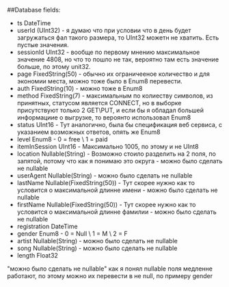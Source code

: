 ##Database fields:

- ts DateTime
- userId (UInt32) - я думаю что при условии что в день будет загружаться фал такого размера, то UInt32 можетн не хватить. Есть пустые значения.
- sessionId UInt32 - вообще по первому мнению максимальное значение 4808, но что то пошло не так, вероятно там есть значение больше, по этому unit32.
- page FixedString(50) - обычно их ограничееное количество и для экономии места, можно тоже было в Enum8 перевести.
- auth FixedString(10) - можно тоже в Enum8
- method FixedString(7) - максимальным по колиеству символов, из принятных, статусом является CONNECT, но в выборке присутствуют только 2 GET\PUT, и если бы я обладал большей информациие о выгрузке, то вероянто использовал Enum8
- status UInt16 - Тут аналогично, была бы спецификация веб сервиса, с указанием возможных ответов, опять же Enum8
- level Enum8 -  0 = free \ 1 = paid
- itemInSession UInt16 - Максимально 1005, по этому и не UInt8
- location Nullable(String) - Возможно стоило разделить на 2 поля, по запятой, потому что как я понимаю это округа - можно было сделать не nullable
- userAgent Nullable(String) - можно было сделать не nullable
- lastName Nullable(FixedString(50)) - Тут скорее нужно как то условится о максимальной длинне имени - можно было сделать не nullable
- firstName Nullable(FixedString(50)) -  Тут скорее нужно как то условится о максимальной длинне фамилии - можно было сделать не nullable
- registration DateTime
- gender Enum8 - 0 = Null \ 1 = M \ 2 = F 
- artist Nullable(String) - можно было сделать не nullable
- song  Nullable(String) - можно было сделать не nullable
- length Float32


"можно было сделать не nullable" как я понял nullable поля медленне работают, по этому можно их перевести в не null, по примеру gender